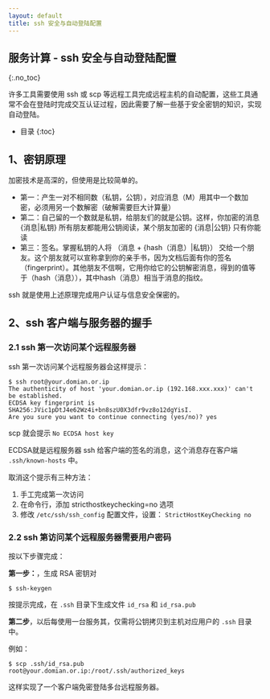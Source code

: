 ```yaml
---
layout: default
title: ssh 安全与自动登陆配置
---
```


## 服务计算 - ssh 安全与自动登陆配置
{:.no_toc}

许多工具需要使用 ssh 或 scp 等远程工具完成远程主机的自动配置，这些工具通常不会在登陆时完成交互认证过程，因此需要了解一些基于安全密钥的知识，实现自动登陆。

* 目录
{:toc}

## 1、密钥原理

加密技术是高深的，但使用是比较简单的。

* 第一：产生一对不相同数（私钥，公钥），对应消息（M）用其中一个数加密，必须用另一个数解密（破解需要巨大计算量）
* 第二：自己留的一个数就是私钥，给朋友们的就是公钥。这样，你加密的消息 {消息|私钥} 所有朋友都能用公钥阅读，某个朋友加密的 {消息|公钥} 只有你能读
* 第三：签名。掌握私钥的人将 （消息 + {hash（消息）|私钥}） 交给一个朋友。这个朋友就可以宣称拿到你的亲手书，因为文档后面有你的签名（fingerprint）。其他朋友不信啊，它用你给它的公钥解密消息，得到的值等于（hash（消息）），其中hash（消息）相当于消息的指纹。

ssh 就是使用上述原理完成用户认证与信息安全保密的。

## 2、ssh 客户端与服务器的握手

### 2.1 ssh 第一次访问某个远程服务器

ssh 第一次访问某个远程服务器会这样提示：

```
$ ssh root@your.domian.or.ip
The authenticity of host 'your.domian.or.ip (192.168.xxx.xxx)' can't be established.
ECDSA key fingerprint is SHA256:JVic1pDtJ4e62Wz4i+bn8szU0X3dfr9vz8o12dgYisI.
Are you sure you want to continue connecting (yes/no)? yes
```

scp 就会提示 `No ECDSA host key` 

ECDSA就是远程服务器 ssh 给客户端的签名的消息，这个消息存在客户端 `.ssh/known-hosts` 中。

取消这个提示有三种方法：

1. 手工完成第一次访问
2. 在命令行，添加 stricthostkeychecking=no 选项
3. 修改 `/etc/ssh/ssh_config` 配置文件，设置： `StrictHostKeyChecking no`

### 2.2 ssh 第访问某个远程服务器需要用户密码

按以下步骤完成：

**第一步：**，生成 RSA 密钥对

```
$ ssh-keygen
```

按提示完成，在 `.ssh` 目录下生成文件 `id_rsa` 和 `id_rsa.pub`

**第二步**，以后每使用一台服务其，仅需将公钥拷贝到主机对应用户的 `.ssh` 目录中。

例如：

```
$ scp .ssh/id_rsa.pub root@your.domian.or.ip:/root/.ssh/authorized_keys
```

这样实现了一个客户端免密登陆多台远程服务器。









